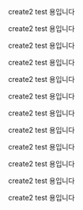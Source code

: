 create2 test 용입니다

create2 test 용입니다

create2 test 용입니다

create2 test 용입니다

create2 test 용입니다

create2 test 용입니다

create2 test 용입니다

create2 test 용입니다

create2 test 용입니다

create2 test 용입니다

create2 test 용입니다

create2 test 용입니다